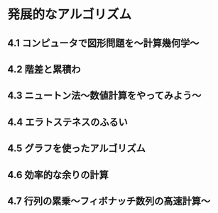 # 発展的なアルゴリズム

## 4.1 コンピュータで図形問題を〜計算幾何学〜


## 4.2 階差と累積わ

## 4.3 ニュートン法〜数値計算をやってみよう〜

## 4.4 エラトステネスのふるい


## 4.5 グラフを使ったアルゴリズム



## 4.6 効率的な余りの計算



## 4.7 行列の累乗〜フィボナッチ数列の高速計算〜


